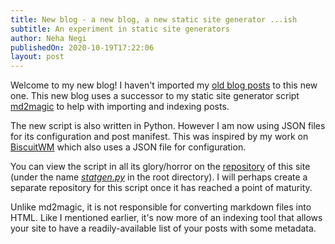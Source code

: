 ```yaml
---
title: New blog - a new blog, a new static site generator ...ish
subtitle: An experiment in static site generators
author: Neha Negi
publishedOn: 2020-10-19T17:22:06
layout: post
---
```


Welcome to my new blog! I haven't imported my [old blog posts](https://github.com/nehanegi-07) to this new one. This new blog uses a successor to my static site generator script [md2magic](https://github.com/nehanegi-07) to help with importing and indexing posts.

The new script is also written in Python. However I am now using JSON files for its configuration and post manifest. This was inspired by my work on [BiscuitWM](https://github.com/nehanegi-07) which also uses a JSON file for configuration.

You can view the script in all its glory/horror on the [repository](https://github.com/nehanegi-07) of this site (under the name [_statgen.py_](https://github.com/nehanegi-07) in the root directory). I will perhaps create a separate repository for this script once it has reached a point of maturity.

Unlike md2magic, it is not responsible for converting markdown files into HTML. Like I mentioned earlier, it's now more of an indexing tool that allows your site to have a readily-available list of your posts with some metadata.
